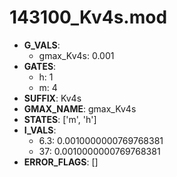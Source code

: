 # 143100_Kv4s.mod

- **G_VALS**:
  - gmax_Kv4s: 0.001
- **GATES**:
  - h: 1
  - m: 4
- **SUFFIX**: Kv4s
- **GMAX_NAME**: gmax_Kv4s
- **STATES**: ['m', 'h']
- **I_VALS**:
  - 6.3: 0.0010000000769768381
  - 37: 0.0010000000769768381
- **ERROR_FLAGS**: []
